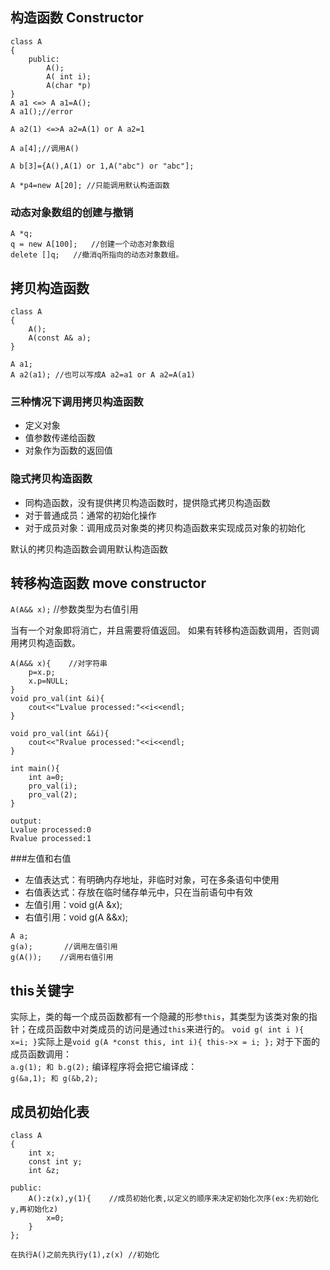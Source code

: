 ## 构造函数 Constructor
```
class A
{
    public:
        A();
        A( int i);
        A(char *p)
}
A a1 <=> A a1=A();
A a1();//error

A a2(1) <=>A a2=A(1) or A a2=1

A a[4];//调用A()

A b[3]={A(),A(1) or 1,A("abc") or "abc"];

A *p4=new A[20]; //只能调用默认构造函数
```
### 动态对象数组的创建与撤销
```
A *q;
q = new A[100];   //创建一个动态对象数组
delete []q;   //撤消q所指向的动态对象数组。
```
## 拷贝构造函数
```
class A
{
    A();
    A(const A& a);
}

A a1;
A a2(a1); //也可以写成A a2=a1 or A a2=A(a1)
```
### 三种情况下调用拷贝构造函数
+ 定义对象
+ 值参数传递给函数
+ 对象作为函数的返回值
### 隐式拷贝构造函数
+  同构造函数，没有提供拷贝构造函数时，提供隐式拷贝构造函数
+  对于普通成员：通常的初始化操作
+  对于成员对象：调用成员对象类的拷贝构造函数来实现成员对象的初始化  
  
默认的拷贝构造函数会调用默认构造函数
## 转移构造函数 move constructor
`A(A&& x);`    //参数类型为右值引用

当有一个对象即将消亡，并且需要将值返回。
如果有转移构造函数调用，否则调用拷贝构造函数。
```
A(A&& x){    //对字符串
    p=x.p;
    x.p=NULL;
}
void pro_val(int &i){
    cout<<"Lvalue processed:"<<i<<endl;
}

void pro_val(int &&i){
    cout<<"Rvalue processed:"<<i<<endl;
}

int main(){
    int a=0;
    pro_val(i);
    pro_val(2);
}

output:
Lvalue processed:0
Rvalue processed:1
```
###左值和右值
+ 左值表达式：有明确内存地址，非临时对象，可在多条语句中使用
+ 右值表达式：存放在临时储存单元中，只在当前语句中有效
+ 左值引用：void g(A &x);
+ 右值引用：void g(A &&x);
  
```
A a;
g(a);       //调用左值引用
g(A());    //调用右值引用
```
## this关键字
实际上，类的每一个成员函数都有一个隐藏的形参`this`，其类型为该类对象的指针；在成员函数中对类成员的访问是通过`this`来进行的。
`void g( int i ){ x=i; }`实际上是`void g(A *const this, int i){ this->x = i; };`
对于下面的成员函数调用：  
    `a.g(1); 和 b.g(2);`
编译程序将会把它编译成：  
    `g(&a,1); 和 g(&b,2);`
## 成员初始化表  
```
class A
{
    int x;
    const int y;
    int &z;

public:
    A():z(x),y(1){    //成员初始化表,以定义的顺序来决定初始化次序(ex:先初始化y,再初始化z)
        x=0;
    }
};

在执行A()之前先执行y(1),z(x) //初始化
```

